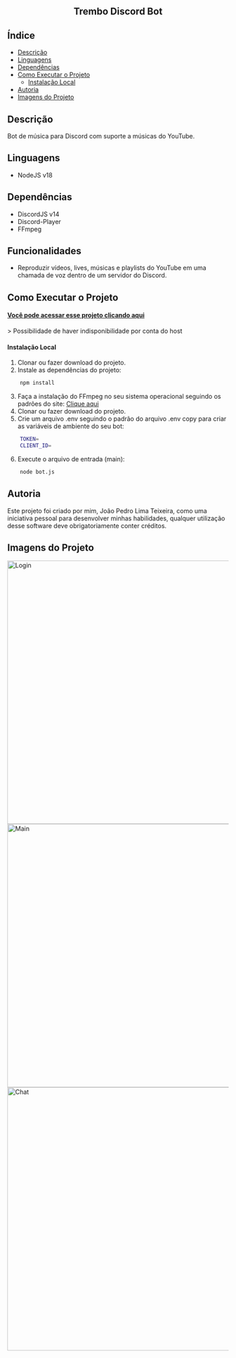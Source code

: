 <h2 align="center">Trembo Discord Bot</h2>

## Índice

* [Descrição](#descrição)
* [Linguagens](#linguagens)
* [Dependências](#dependências)
* [Como Executar o Projeto](#como-executar-o-projeto)
   * [Instalação Local](#instalação-local)
* [Autoria](#autoria)
* [Imagens do Projeto](#imagens-do-projeto)

## Descrição

Bot de música para Discord com suporte a músicas do YouTube.

## Linguagens

* NodeJS v18

## Dependências

* DiscordJS v14
* Discord-Player
* FFmpeg

## Funcionalidades

* Reproduzir vídeos, lives, músicas e playlists do YouTube em uma chamada de voz dentro de um servidor do Discord.

## Como Executar o Projeto

<h4><a href="https://joaopedrolt.github.io/whatsapp-clone-reactjs/">Você pode acessar esse projeto clicando aqui</a></h4>
> Possibilidade de haver indisponibilidade por conta do host

#### Instalação Local

1. Clonar ou fazer download do projeto.
2. Instale as dependências do projeto:

```bash
    npm install
```

3. Faça a instalação do FFmpeg no seu sistema operacional seguindo os padrões do site: <a href="https://ffmpeg.org/download.html">Clique aqui</a>
4. Clonar ou fazer download do projeto.
5. Crie um arquivo .env seguindo o padrão do arquivo .env copy para criar as variáveis de ambiente do seu bot:

```bash
    TOKEN=
    CLIENT_ID=
```

6. Execute o arquivo de entrada (main):
   
```bash
    node bot.js
```

## Autoria

Este projeto foi criado por mim, João Pedro Lima Teixeira, como uma iniciativa pessoal para desenvolver minhas habilidades, qualquer utilização desse software deve obrigatoriamente conter créditos.

## Imagens do Projeto

<div><img src="http://drive.google.com/uc?export=view&id=1w2RoarqaIuvTxtcBMmb_h4l8ecGlGHYD" width=600 alt="Login" /></div>
<div><img src="http://drive.google.com/uc?export=view&id=13E-3pi79DVQLAAqtjKFJcgGYTH0hLd0_" width=600 alt="Main" /></div>
<div><img src="http://drive.google.com/uc?export=view&id=1MTCX2HeLGcimkePnfVa_DIJ3qflKTlo_" width=600 alt="Chat" /></div>
